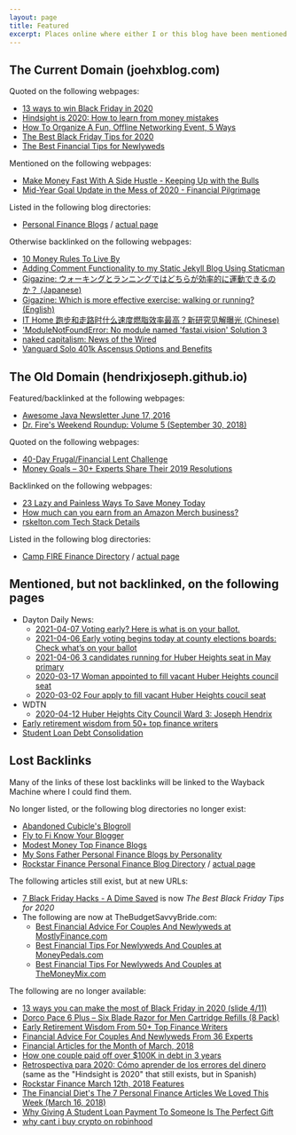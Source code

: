 ```yaml
---
layout: page
title: Featured
excerpt: Places online where either I or this blog have been mentioned or linked.
---
```


## The Current Domain (joehxblog.com)

Quoted on the following webpages:

* [13 ways to win Black Friday in 2020](https://mediafeed.org/13-ways-to-win-black-friday-in-2020/)
* [Hindsight is 2020: How to learn from money mistakes](https://www.consolidatedcredit.org/financial-news/hindsight-is-2020-how-to-learn-from-money-mistakes/#joehxblog)
* [How To Organize A Fun, Offline Networking Event, 5 Ways](https://www.mostlyblogging.com/offline-networking/)
* [The Best Black Friday Tips for 2020](https://adimesaved.com/best-black-friday-tips)
* [The Best Financial Tips for Newlyweds](https://thebudgetsavvybride.com/the-best-financial-tips-for-newlyweds/#h-23-let-your-spouse-know-when-you-pay-a-bill)

Mentioned on the following webpages:

* [Make Money Fast With A Side Hustle - Keeping Up with the Bulls](https://www.keepingupwiththebulls.com/introduction-to-side-hustles/)
* [Mid-Year Goal Update in the Mess of 2020 - Financial Pilgrimage](https://www.financialpilgrimage.com/mid-year-goal-update/)

Listed in the following blog directories:

* [Personal Finance Blogs](https://personalfinanceblogs.com/directory/)  / [actual page](https://personalfinanceblogs.com/blogs/joehx-blog/)

Otherwise backlinked on the following webpages:

* [10 Money Rules To Live By](https://adimesaved.com/10-money-rules-to-live-by)
* [Adding Comment Functionality to my Static Jekyll Blog Using Staticman](https://www.henrycole.uk/2022/01/09/Adding-Comment-Functionality-to-My-Static-Jekyll-Blog-Using-Staticman.html#credits)
* [Gigazine: ウォーキングとランニングではどちらが効率的に運動できるのか？ (Japanese)](https://gigazine.net/news/20240817-running-or-walking-efficient/)
* [Gigazine: Which is more effective exercise: walking or running? (English)](https://gigazine.net/gsc_news/en/20240817-running-or-walking-efficient/)
* [IT Home 跑步和走路时什么速度燃脂效率最高？新研究见解曝光 (Chinese)](https://www.ithome.com/0/788/093.htm)
* ['ModuleNotFoundError: No module named 'fastai.vision' Solution 3](https://www.developerload.com/modulenotfounderror-no-module-named-39fastaivision39#solution_3)
* [naked capitalism: News of the Wired](https://www.nakedcapitalism.com/2024/08/200pm-water-cooler-8-13-2024.html#wired)
* [Vanguard Solo 401k Ascensus Options and Benefits](https://www.cgaa.org/article/vanguard-solo-401k-ascensus)

## The Old Domain (hendrixjoseph.github.io)

Featured/backlinked at the following webpages:

* [Awesome Java Newsletter June 17, 2016](https://java.libhunt.com/newsletter/5)
* [Dr. Fire's Weekend Roundup: Volume 5 (September 30, 2018)](http://drfire.co.uk/weekend-roundup-volume-5/)

Quoted on the following webpages:

* [40-Day Frugal/Financial Lent Challenge](https://99to1percent.com/40-day-frugal-financial-lent/)
* [Money Goals – 30+ Experts Share Their 2019 Resolutions](https://wealthynickel.com/money-goals/)

Backlinked on the following webpages:

* [23 Lazy and Painless Ways To Save Money Today](https://www.richmiser.com/ways-to-save-money/)
* [How much can you earn from an Amazon Merch business?](https://www.nichepursuits.com/merch-informer-review/#How_much_can_you_earn_from_an_Amazon_Merch_business)
* [rskelton.com Tech Stack Details](https://rskelton.com/rskelton-tech-stack/)

Listed in the following blog directories:

* [Camp FIRE Finance Directory](https://www.campfirefinance.com/directory/) / [actual page](https://www.campfirefinance.com/directory/joes-github-blog/)

## Mentioned, but not backlinked, on the following pages

* Dayton Daily News:
  * [2021-04-07 Voting early? Here is what is on your ballot.](https://www.daytondailynews.com/elections/voting-early-here-is-what-is-on-your-ballot/37UXGQLKN5CMXBUDK5JTXRPFAU/)
  * [2021-04-06 Early voting begins today at county elections boards: Check what’s on your ballot](https://www.daytondailynews.com/local/early-voting-begins-today-at-county-elections-boards-check-whats-on-your-ballot/YYCQPJYVF5BBBMGGRMCGB4IIJQ/)
  * [2021-04-06 3 candidates running for Huber Heights seat in May primary](https://www.daytondailynews.com/local/three-candidates-running-for-huber-heights-seat-in-may-primary/Z7AQJ7A7MVDYNAGESCC5GBDJII/)  
  * [2020-03-17 Woman appointed to fill vacant Huber Heights council seat](https://www.daytondailynews.com/news/local/woman-appointed-fill-vacant-huber-heights-council-seat/VudL4nHGyeNI5MxPB4ALBO/)
  * [2020-03-02 Four apply to fill vacant Huber Heights coucil seat](https://www.daytondailynews.com/news/local/four-apply-fill-vacant-huber-heights-coucil-seat/wIvah80DXNsXVSAeTiAfOJ/)
* WDTN
  * [2020-04-12 Huber Heights City Council Ward 3: Joseph Hendrix](https://www.wdtn.com/news/yleh-candidate-profiles/huber-heights-city-council-ward-3-joseph-hendrix/)
* [Early retirement wisdom from 50+ top finance writers](https://www.theladders.com/career-advice/early-retirement-wisdom-from-50-top-finance-writers)
* [Student Loan Debt Consolidation](https://www.consolidatedcredit.org/student-loan-debt-consolidation/)

## Lost Backlinks

Many of the links of these lost backlinks will be linked to the Wayback Machine where I could find them.

No longer listed, or the following blog directories no longer exist:

* [Abandoned Cubicle's Blogroll](https://web.archive.org/web/20190715155533/https://www.abandonedcubicle.com/blogroll/)
* [Fly to Fi Know Your Blogger](https://web.archive.org/web/20211026151735/https://flytofi.com/know-your-blogger-joes-github-blog/)
* [Modest Money Top Finance Blogs](https://www.modestmoney.com/top-finance-blogs/)
* [My Sons Father Personal Finance Blogs by Personality](https://web.archive.org/web/20181113063540/http://www.mysonsfather.com/personal-finance-by-personality/)
* [Rockstar Finance Personal Finance Blog Directory](https://directory.rockstarfinance.com/personal-finance-blogs/) / [actual page](https://directory.rockstarfinance.com/blogs/1988/Joes-GitHub-Blog)

The following articles still exist, but at new URLs:

* [7 Black Friday Hacks - A Dime Saved](https://web.archive.org/web/20200928011400/https://adimesaved.com/7-black-friday-hacks) is now *The Best Black Friday Tips for 2020*
* The following are now at TheBudgetSavvyBride.com:
  * [Best Financial Advice For Couples And Newlyweds at MostlyFinance.com](https://web.archive.org/web/20210307161125/https://mostlyfinance.com/best-financial-advice-for-couples-and-newlyweds/#23_Let_Your_Spouse_Know_When_You_Pay_A_Bill)
  * [Best Financial Tips For Newlyweds And Couples at MoneyPedals.com](https://web.archive.org/web/20190617162025/https://moneypedals.com/best-financial-advice-for-newlyweds-and-couples/)
  * [Best Financial Tips For Newlyweds And Couples at TheMoneyMix.com](https://themoneymix.com/best-financial-advice-for-newlyweds-and-couples/)

The following are no longer available:

* [13 ways you can make the most of Black Friday in 2020 (slide 4/11)](https://www.msn.com/en-us/money/personalfinance/13-ways-you-can-make-the-best-of-black-friday-in-2020/ss-BB1aWxon?ocid=st#image=4)
* [Dorco Pace 6 Plus – Six Blade Razor for Men Cartridge Refills (8 Pack)](https://web.archive.org/web/20230326000922/https://www.techpersonalcare.com/dorco-pace-6-plus-six-blade-razor-for-men-cartridge-refills-8-pac/)
* [Early Retirement Wisdom From 50+ Top Finance Writers](https://themoneymix.com/early-retirement/)
* [Financial Advice For Couples And Newlyweds From 36 Experts](https://web.archive.org/web/20221203114803/https://marriagement.com.ng/financial-advice-for-couples/#23_Let_Your_Spouse_Know_When_You_Pay_A_Bill)
* [Financial Articles for the Month of March, 2018](https://web.archive.org/web/20181114213556/https://www.rooscpa.com/financial-articles/)
* [How one couple paid off over $100K in debt in 3 years](https://web.archive.org/web/20230204182442/https://www.finder.com/couple-paid-off-100k-debt-side-hustles)
* [Retrospectiva para 2020: Cómo aprender de los errores del dinero](https://web.archive.org/web/20210731023244/https://www.consolidatedcredit.org/es/notas-financieras/retrospectiva-para-2020-como-aprender-de-los-errores-del-dinero/#joehxblog) (same as the "Hindsight is 2020" that still exists, but in Spanish)
* [Rockstar Finance March 12th, 2018 Features](https://rockstarfinance.com/mar-12th-2018/)
* [The Financial Diet's The 7 Personal Finance Articles We Loved This Week (March 16, 2018)](https://web.archive.org/web/20181114213603/https://thefinancialdiet.com/the-7-personal-finance-articles-we-loved-this-week-2/)
* [Why Giving A Student Loan Payment To Someone Is The Perfect Gift](https://web.archive.org/web/20210117152842/https://blog.pillar.app/blog/why-giving-a-student-loan-payment-to-someone-is-the-perfect-gift)
* [why cant i buy crypto on robinhood](https://web.archive.org/web/20210619071055/https://themillennialmirror.com/trends/why-cant-i-buy-crypto-on-robinhood/)